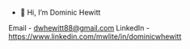 - 👋 Hi, I’m Dominic Hewitt

Email - dwhewitt88@gmail.com
LinkedIn - https://www.linkedin.com/mwlite/in/dominicwhewitt


<!---
dwhew/dwhew is a ✨ special ✨ repository because its `README.md` (this file) appears on your GitHub profile.
You can click the Preview link to take a look at your changes.
--->
